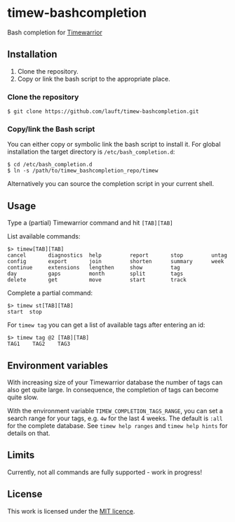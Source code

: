 # timew-bashcompletion

Bash completion for [Timewarrior](https://www.timewarrior.net)

## Installation

1. Clone the repository.
2. Copy or link the bash script to the appropriate place.

### Clone the repository

```
$ git clone https://github.com/lauft/timew-bashcompletion.git
```

### Copy/link the Bash script

You can either copy or symbolic link the bash script to install it.
For global installation the target directory is `/etc/bash_completion.d`:

```
$ cd /etc/bash_completion.d
$ ln -s /path/to/timew_bashcompletion_repo/timew
```

Alternatively you can source the completion script in your current shell.

## Usage

Type a (partial) Timewarrior command and hit `[TAB][TAB]`

List available commands:
```
$> timew[TAB][TAB]
cancel       diagnostics  help         report       stop         untag
config       export       join         shorten      summary      week
continue     extensions   lengthen     show         tag
day          gaps         month        split        tags
delete       get          move         start        track
```

Complete a partial command:
```
$> timew st[TAB][TAB]
start  stop
```

For `timew tag` you can get a list of available tags after entering an id:
```
$> timew tag @2 [TAB][TAB]
TAG1    TAG2    TAG3
```

## Environment variables

With increasing size of your Timewarrior database the number of tags can also get quite large.
In consequence, the completion of tags can become quite slow.

With the environment variable `TIMEW_COMPLETION_TAGS_RANGE`, you can set a search range for your tags, e.g. `4w` for the last 4 weeks.
The default is `:all` for the complete database.
See `timew help ranges` and `timew help hints` for details on that.

## Limits

Currently, not all commands are fully supported - work in progress!

## License

This work is licensed under the [MIT licence](https://opensource.org/licenses/MIT).
